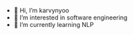 - 👋 Hi, I’m karvynyoo
- 👀 I’m interested in software engineering
- 🌱 I’m currently learning NLP

<!---
karvynyoo/karvynyoo is a ✨ special ✨ repository because its `README.md` (this file) appears on your GitHub profile.
You can click the Preview link to take a look at your changes.
--->
